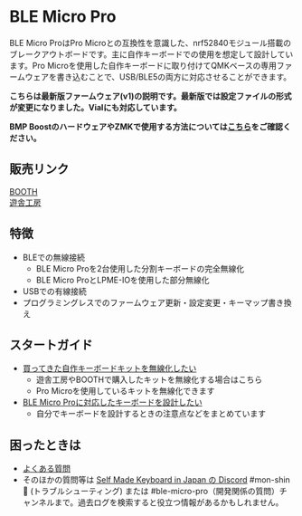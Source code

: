 # BLE Micro Pro

BLE Micro ProはPro Microとの互換性を意識した、nrf52840モジュール搭載のブレークアウトボードです。主に自作キーボードでの使用を想定して設計しています。Pro Microを使用した自作キーボードに取り付けてQMKベースの専用ファームウェアを書き込むことで、USB/BLE5の両方に対応させることができます。  

**こちらは最新版ファームウェア(v1)の説明です。最新版では設定ファイルの形式が変更になりました。Vialにも対応しています。**

**BMP BoostのハードウェアやZMKで使用する方法については[こちら](https://github.com/sekigon-gonnoc/BLE-Micro-Pro/tree/master/bmp-boost)をご確認ください。**

## 販売リンク

[BOOTH](https://nogikes.booth.pm/items/1177319)  
[遊舎工房](https://yushakobo.jp/shop/ble-micro-pro/)

## 特徴

- BLEでの無線接続
  - BLE Micro Proを2台使用した分割キーボードの完全無線化
  - BLE Micro ProとLPME-IOを使用した部分無線化
- USBでの有線接続
- プログラミングレスでのファームウェア更新・設定変更・キーマップ書き換え

## スタートガイド

- [買ってきた自作キーボードキットを無線化したい](getting_started.md)
  - 遊舎工房やBOOTHで購入したキットを無線化する場合はこちら
  - Pro Microを使用しているキットを無線化できます
- [BLE Micro Proに対応したキーボードを設計したい](design_guide.md)
  - 自分でキーボードを設計するときの注意点などをまとめています

## 困ったときは

- [よくある質問](FAQ.md)
- そのほかの質問等は [Self Made Keyboard in Japan の Discord](https://discordapp.com/invite/zXCss8T)
#mon-shin🔰 (トラブルシューティング) または #ble-micro-pro（開発関係の質問）チャンネルまで。過去ログを検索すると役立つ情報があるかもしれません。

